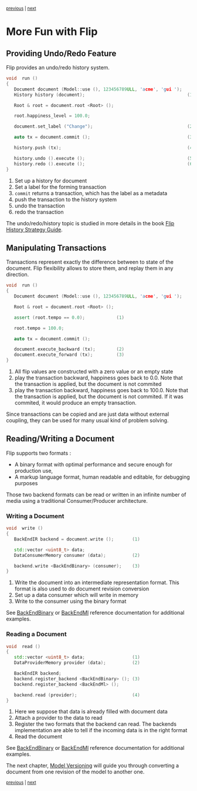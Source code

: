 <p><sup><a href="remote.md">previous</a> | <a href="conversion.md">next</a></sup></p>

<h1>More Fun with Flip</h1>

<h2 id="history">Providing Undo/Redo Feature</h2>

<p>Flip provides an undo/redo history system.</p>

```c++
void  run ()
{
   Document document (Model::use (), 123456789ULL, 'acme', 'gui ');
   History history (document);                                       (1)

   Root & root = document.root <Root> ();

   root.happiness_level = 100.0;

   document.set_label ("Change");                                    (2)

   auto tx = document.commit ();                                     (3)

   history.push (tx);                                                (4)

   history.undo ().execute ();                                       (5)
   history.redo ().execute ();                                       (6)
}
```

<ol>
<li>Set up a history for document</li>
<li>Set a label for the forming transaction</li>
<li><code>commit</code> returns a transaction, which has the label as a metadata</li>
<li>push the transaction to the history system</li>
<li>undo the transaction</li>
<li>redo the transaction</li>
</ol>

<p>The undo/redo/history topic is studied in more details in the book <a href="../history/about.md">Flip History Strategy Guide</a>.</p>

<h2 id="manipulation">Manipulating Transactions</h2>

<p>Transactions represent exactly the difference between to state of the document. Flip flexibility allows to store them, and replay them in any direction.</p>

```c++
void  run ()
{
   Document document (Model::use (), 123456789ULL, 'acme', 'gui ');

   Root & root = document.root <Root> ();

   assert (root.tempo == 0.0);            (1)

   root.tempo = 100.0;

   auto tx = document.commit ();

   document.execute_backward (tx);        (2)
   document.execute_forward (tx);         (3)
}
```

<ol>
<li>All flip values are constructed with a zero value or an empty state</li>
<li>play the transaction backward, happiness goes back to 0.0. Note that the transaction is applied, but the document is not commited</li>
<li>play the transaction backward, happiness goes back to 100.0. Note that the transaction is applied, but the document is not commited. If it was commited, it would produce an empty transaction.</li>
</ol>

<p>Since transactions can be copied and are just data without external coupling, they can be used for many usual kind of problem solving.</p>

<h2 id="io">Reading/Writing a Document</h2>

<p>Flip supports two formats :</p>

<ul>
<li>A binary format with optimal performance and secure enough for production use,</li>
<li>A markup language format, human readable and editable, for debugging purposes</li>
</ul>

<p>Those two backend formats can be read or written in an infinite number of media using a traditional Consumer/Producer architecture.</p>

<h3 id="io-write">Writing a Document</h3>

```c++
void  write ()
{
   BackEndIR backend = document.write ();       (1)

   std::vector <uint8_t> data;
   DataConsumerMemory consumer (data);          (2)

   backend.write <BackEndBinary> (consumer);    (3)
}
```

<ol>
<li>Write the document into an intermediate representation format. This format is also used to do document revision conversion</li>
<li>Set up a data consumer which will write in memory</li>
<li>Write to the consumer using the binary format</li>
</ol>

<p>See <a href="../reference/BackEndBinary.md">BackEndBinary</a> or <a href="../reference/BackEndMl.md">BackEndMl</a> reference documentation for additional examples.</p>

<h3 id="io-read">Reading a Document</h3>

```c++
void  read ()
{
   std::vector <uint8_t> data;                  (1)
   DataProviderMemory provider (data);          (2)

   BackEndIR backend;
   backend.register_backend <BackEndBinary> (); (3)
   backend.register_backend <BackEndMl> ();

   backend.read (provider);                     (4)
}
```

<ol>
<li>Here we suppose that data is already filled with document data</li>
<li>Attach a provider to the data to read</li>
<li>Register the two formats that the backend can read. The backends implementation are able to tell if the incoming data is in the right format</li>
<li>Read the document</li>
</ol>

<p>See <a href="../reference/BackEndBinary.md">BackEndBinary</a> or <a href="../reference/BackEndMl.md">BackEndMl</a> reference documentation for additional examples.</p>

<p>The next chapter, <a href="../guide/conversion.md">Model Versioning</a> will guide you through converting a document from one revision of the model to another one.</p>

<p><sup><a href="remote.md">previous</a> | <a href="conversion.md">next</a></sup></p>

